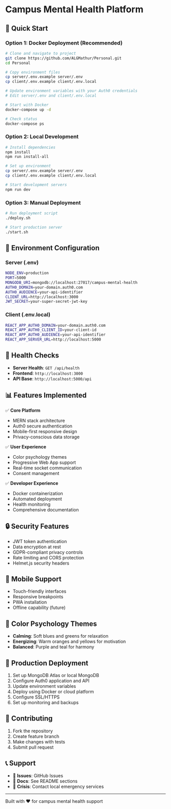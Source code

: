 # Campus Mental Health Platform

## 🚀 Quick Start

### Option 1: Docker Deployment (Recommended)
```bash
# Clone and navigate to project
git clone https://github.com/ALGMathur/Personal.git
cd Personal

# Copy environment files
cp server/.env.example server/.env
cp client/.env.example client/.env.local

# Update environment variables with your Auth0 credentials
# Edit server/.env and client/.env.local

# Start with Docker
docker-compose up -d

# Check status
docker-compose ps
```

### Option 2: Local Development
```bash
# Install dependencies
npm install
npm run install-all

# Set up environment
cp server/.env.example server/.env
cp client/.env.example client/.env.local

# Start development servers
npm run dev
```

### Option 3: Manual Deployment
```bash
# Run deployment script
./deploy.sh

# Start production server
./start.sh
```

## 🔧 Environment Configuration

### Server (.env)
```bash
NODE_ENV=production
PORT=5000
MONGODB_URI=mongodb://localhost:27017/campus-mental-health
AUTH0_DOMAIN=your-domain.auth0.com
AUTH0_AUDIENCE=your-api-identifier
CLIENT_URL=http://localhost:3000
JWT_SECRET=your-super-secret-jwt-key
```

### Client (.env.local)
```bash
REACT_APP_AUTH0_DOMAIN=your-domain.auth0.com
REACT_APP_AUTH0_CLIENT_ID=your-client-id
REACT_APP_AUTH0_AUDIENCE=your-api-identifier
REACT_APP_SERVER_URL=http://localhost:5000
```

## 🏥 Health Checks

- **Server Health**: `GET /api/health`
- **Frontend**: `http://localhost:3000`
- **API Base**: `http://localhost:5000/api`

## 📊 Features Implemented

✅ **Core Platform**
- MERN stack architecture
- Auth0 secure authentication
- Mobile-first responsive design
- Privacy-conscious data storage

✅ **User Experience**
- Color psychology themes
- Progressive Web App support
- Real-time socket communication
- Consent management

✅ **Developer Experience**
- Docker containerization
- Automated deployment
- Health monitoring
- Comprehensive documentation

## 🔒 Security Features

- JWT token authentication
- Data encryption at rest
- GDPR-compliant privacy controls
- Rate limiting and CORS protection
- Helmet.js security headers

## 📱 Mobile Support

- Touch-friendly interfaces
- Responsive breakpoints
- PWA installation
- Offline capability (future)

## 🎨 Color Psychology Themes

- **Calming**: Soft blues and greens for relaxation
- **Energizing**: Warm oranges and yellows for motivation
- **Balanced**: Purple and teal for harmony

## 🚢 Production Deployment

1. Set up MongoDB Atlas or local MongoDB
2. Configure Auth0 application and API
3. Update environment variables
4. Deploy using Docker or cloud platform
5. Configure SSL/HTTPS
6. Set up monitoring and backups

## 🤝 Contributing

1. Fork the repository
2. Create feature branch
3. Make changes with tests
4. Submit pull request

## 📞 Support

- 🐛 **Issues**: GitHub Issues
- 📖 **Docs**: See README sections
- 🏥 **Crisis**: Contact local emergency services

---

Built with ❤️ for campus mental health support
